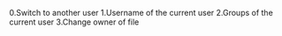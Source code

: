 0.Switch to another user
1.Username of the current user
2.Groups of the current user
3.Change owner of file
